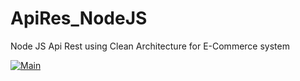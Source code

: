 # ApiRes_NodeJS
Node JS Api Rest using Clean Architecture for  E-Commerce system

[![Main](https://github.com/mfluevano/ApiRes_NodeJS/actions/workflows/blank.yml/badge.svg)](https://github.com/mfluevano/ApiRes_NodeJS/actions/workflows/blank.yml)
